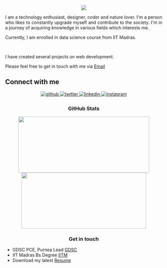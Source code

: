 <div align="center">
     <img src="https://readme-typing-svg.herokuapp.com?color=%236FDA44&size=32&center=true&vCenter=true&width=600&height=50&lines=Hi+👋,+I'm+Hemant+Raj;Data+Science+Student"/>
</div>

<p align="justify">I am a technology enthusiast, designer, coder and nature lover. I'm a person who likes to constantly upgrade myself and contribute to the society. I'm in a journey of acquiring knowledge in various fields which interests me.
 
Currently, I am enrolled in data science course from IIT Madras. 

<br>
<p>
I have created several projects on web development.

Please feel free to get in touch with me via [Email](mailto:hemantraj587@gmail.com)</p>

## Connect with me  
<div align="center">
<a href="https://github.com/hemant087" target="_blank">
<img src=https://img.shields.io/badge/github-%2324292e.svg?&style=for-the-badge&logo=github&logoColor=white alt=github style="margin-bottom: 5px;" />
</a>
<a href="#" target="_blank">
<img src=https://img.shields.io/badge/twitter-%2300acee.svg?&style=for-the-badge&logo=twitter&logoColor=white alt=twitter style="margin-bottom: 5px;" />
</a>
<a href="https://www.linkedin.com/in/hemant-raj087/" target="_blank">
<img src=https://img.shields.io/badge/linkedin-%231E77B5.svg?&style=for-the-badge&logo=linkedin&logoColor=white alt=linkedin style="margin-bottom: 5px;" />
</a>
<a href="#" target="_blank">
<img src=https://img.shields.io/badge/instagram-%23000000.svg?&style=for-the-badge&logo=instagram&logoColor=white alt=instagram style="margin-bottom: 5px;" />
</a>  
</div>  




<h3 align="center">GitHub Stats</h3>

<div>
<p align="center">
<a href="https://github.com/hemant087">
<img height="180em" width="420em" src="https://github-readme-stats-eight-theta.vercel.app/api?username=hemant087&show_icons=true&theme=algolia&include_all_commits=true&count_private=true"/>
<img height="180em" width="400em" src="https://github-readme-stats-eight-theta.vercel.app/api/top-langs/?username=hemant087&layout=compact&langs_count=8&theme=algolia"/>
</a>
</p> 
</div> 




<h3 align="center">Get in touch</h3>
<p align="center">

- GDSC PCE, Purnea Lead [GDSC](https://gdsc.community.dev/purnea-college-of-engineering-purnea/)
- IIT Madras Bs Degree [IITM](https://app.onlinedegree.iitm.ac.in/student/22F3002894)
- Download my latest [Resume](https://drive.google.com/file/d/1BAJ0jqkBJCblrYeYRQY4ImFuV8iY9lGb/view?usp=sharing)
</p>
